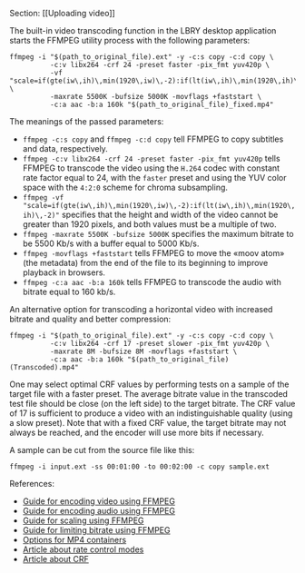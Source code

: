 Section: [[Uploading video]]

The built-in video transcoding function in the LBRY desktop application starts the
FFMPEG utility process with the following parameters:

```ffmpeg
ffmpeg -i "$(path_to_original_file).ext" -y -c:s copy -c:d copy \
          -c:v libx264 -crf 24 -preset faster -pix_fmt yuv420p \
          -vf "scale=if(gte(iw\,ih)\,min(1920\,iw)\,-2):if(lt(iw\,ih)\,min(1920\,ih)\,-2)" \
          -maxrate 5500K -bufsize 5000K -movflags +faststart \
          -c:a aac -b:a 160k "$(path_to_original_file)_fixed.mp4"
```

The meanings of the passed parameters:

- ```ffmpeg -c:s copy``` and ```ffmpeg -c:d copy``` tell FFMPEG to copy subtitles and data,
  respectively.
- ```ffmpeg -c:v libx264 -crf 24 -preset faster -pix_fmt yuv420p``` tells FFMPEG to
  transcode the video using the `H.264` codec with constant rate factor equal to 24, with
  the `faster` preset and using the YUV color space with the `4:2:0` scheme for chroma
  subsampling.
- ```ffmpeg -vf "scale=if(gte(iw\,ih)\,min(1920\,iw)\,-2):if(lt(iw\,ih)\,min(1920\,ih)\,-2)"```
  specifies that the height and width of the video cannot be greater than 1920 pixels,
  and both values must be a multiple of two.
- ```ffmpeg -maxrate 5500K -bufsize 5000K``` specifies the maximum bitrate to be 5500 Kb/s
  with a buffer equal to 5000 Kb/s.
- ```ffmpeg -movflags +faststart``` tells FFMPEG to move the «moov atom» (the metadata)
  from the end of the file to its beginning to improve playback in browsers.
- ```ffmpeg -c:a aac -b:a 160k``` tells FFMPEG to transcode the audio with bitrate equal to
  160 kb/s.

An alternative option for transcoding a horizontal video with increased bitrate and quality
and better compression:

```ffmpeg
ffmpeg -i "$(path_to_original_file).ext" -y -c:s copy -c:d copy \
          -c:v libx264 -crf 17 -preset slower -pix_fmt yuv420p \
          -maxrate 8M -bufsize 8M -movflags +faststart \
          -c:a aac -b:a 160k "$(path_to_original_file) (Transcoded).mp4"
```

One may select optimal CRF values by performing tests on a sample of the target file with a
faster preset. The average bitrate value in the transcoded test file should be close
(on the left side) to the target bitrate. The CRF value of 17 is sufficient to produce a
video with an indistinguishable quality (using a slow preset). Note that with a fixed CRF
value, the target bitrate may not always be reached, and the encoder will use more bits if
necessary.

A sample can be cut from the source file like this:

```ffmpeg
ffmpeg -i input.ext -ss 00:01:00 -to 00:02:00 -c copy sample.ext
```

References:
- [Guide for encoding video using FFMPEG](https://trac.ffmpeg.org/wiki/Encode/H.264)
- [Guide for encoding audio using FFMPEG](https://trac.ffmpeg.org/wiki/Encode/AAC)
- [Guide for scaling using FFMPEG](https://trac.ffmpeg.org/wiki/Scaling)
- [Guide for limiting bitrate using FFMPEG](https://trac.ffmpeg.org/wiki/Limiting%20the%20output%20bitrate)
- [Options for MP4 containers](https://ffmpeg.org/ffmpeg-formats.html#Options-9)
- [Article about rate control modes](https://slhck.info/articles/rate-control)
- [Article about CRF](https://slhck.info/articles/crf)

